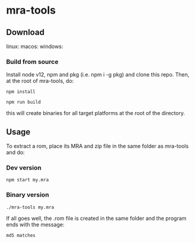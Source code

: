 # mra-tools

## Download

linux:
macos:
windows:

### Build from source
Install node v12, npm and pkg (i.e. npm i -g pkg) and clone this repo. Then, at the root of mra-tools, do:

`npm install`

`npm run build`

this will create binaries for all target platforms at the root of the directory.

## Usage
To extract a rom, place its MRA and zip file in the same folder as mra-tools and do:

### Dev version
`npm start my.mra`

### Binary version
`./mra-tools my.mra`

If all goes well, the .rom file is created in the same folder and the program ends with the message:

`md5 matches`

